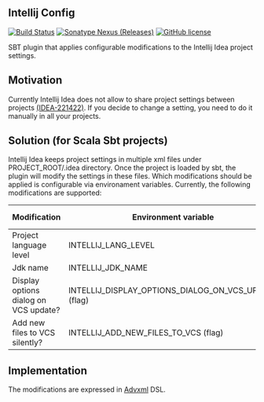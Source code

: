## Intellij Config
[![Build Status](https://github.com/pawelkaczor/intellij-config/actions/workflows/scala.yml/badge.svg)](https://github.com/pawelkaczor/intellij-config/actions)
[![Sonatype Nexus (Releases)](https://img.shields.io/nexus/r/pl.newicom.ide.intellij/intellij-config?server=https%3A%2F%2Foss.sonatype.org)](https://mvnrepository.com/artifact/pl.newicom.ide.intellij/intellij-config)
[![GitHub license](https://img.shields.io/github/license/pawelkaczor/intellij-config)](https://github.com/pawelkaczor/intellij-config/blob/master/LICENSE)

SBT plugin that applies configurable modifications to the Intellij Idea project settings.

## Motivation 
Currently Intellij Idea does not allow to share project settings between projects [(IDEA-221422)](https://youtrack.jetbrains.com/issue/IDEA-221422). If you decide to change a setting, you need to do it manually in all your projects. 


## Solution (for Scala Sbt projects)

Intellij Idea keeps project settings in multiple xml files under PROJECT_ROOT/.idea directory.
Once the project is loaded by sbt, the plugin will modify the settings in these files.
Which modifications should be applied is configurable via environament variables.
Currently, the following modifications are supported:

Modification | Environment variable | Configuration file
--------------------- | ------------- | --------------------
Project language level | INTELLIJ_LANG_LEVEL | misc.xml
Jdk name | INTELLIJ_JDK_NAME | misc.xml
Display options dialog on VCS update? | INTELLIJ_DISPLAY_OPTIONS_DIALOG_ON_VCS_UPDATE (flag) | workspace.xml
Add new files to VCS silently? | INTELLIJ_ADD_NEW_FILES_TO_VCS (flag) | workspace.xml

## Implementation

The modifications are expressed in [Advxml](https://github.com/geirolz/advxml) DSL. 
